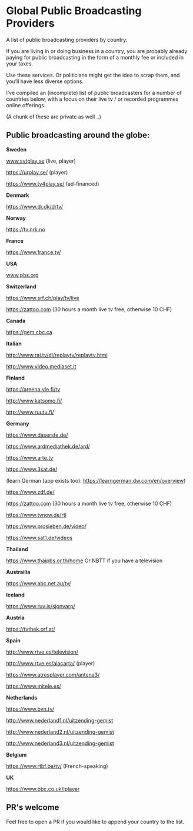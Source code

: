 # Global Public Broadcasting Providers
A list of public broadcasting providers by country.


If you are living in or doing business in a country, you are probably already paying for public broadcasting in the form of a monthly fee or included in your taxes.

Use these services. Or politicians might get the idea to scrap them, and you’ll have less diverse options.

I’ve compiled an (incomplete) list of public broadcasters for a number of countries below, with a focus on their live tv / or recorded programmes online offerings.

(A chunk of these are private as well ..)

## Public broadcasting around the globe:

**Sweden**

www.svtplay.se (live, player)

https://urplay.se/ (player)

https://www.tv4play.se/  (ad-financed)

**Denmark**

https://www.dr.dk/drtv/

**Norway**

https://tv.nrk.no

**France**

https://www.france.tv/

**USA**

www.pbs.org

**Switzerland**

https://www.srf.ch/play/tv/live

https://zattoo.com (30 hours a month live tv free, otherwise 10 CHF)

**Canada**

https://gem.cbc.ca

**Italian**

http://www.rai.tv/dl/replaytv/replaytv.html

http://www.video.mediaset.it

**Finland**

https://areena.yle.fi/tv

http://www.katsomo.fi/

http://www.ruutu.fi/

**Germany**

https://www.daserste.de/

https://www.ardmediathek.de/ard/

https://www.arte.tv

https://www.3sat.de/

(learn German (app exists too): https://learngerman.dw.com/en/overview)

https://www.zdf.de/

https://zattoo.com (30 hours a month live tv free, otherwise 10 CHF)

https://www.tvnow.de/rtl

https://www.prosieben.de/video/

https://www.sat1.de/videos

**Thailand**

https://www.thaipbs.or.th/home
Or NBTT if you have a television

**Austrailia**

https://www.abc.net.au/tv/

**Iceland**

https://www.ruv.is/sjonvarp/

**Austria**

https://tvthek.orf.at/

**Spain**

http://www.rtve.es/television/

http://www.rtve.es/alacarta/ (player)

https://www.atresplayer.com/antena3/

https://www.mitele.es/

**Netherlands**

https://www.bvn.tv/

http://www.nederland1.nl/uitzending-gemist

http://www.nederland2.nl/uitzending-gemist

http://www.nederland3.nl/uitzending-gemist

**Belgium**

https://www.rtbf.be/tv/ (French-speaking)


**UK**

https://www.bbc.co.uk/iplayer


## PR's welcome

Feel free to open a PR if you would like to append your country to the list.
